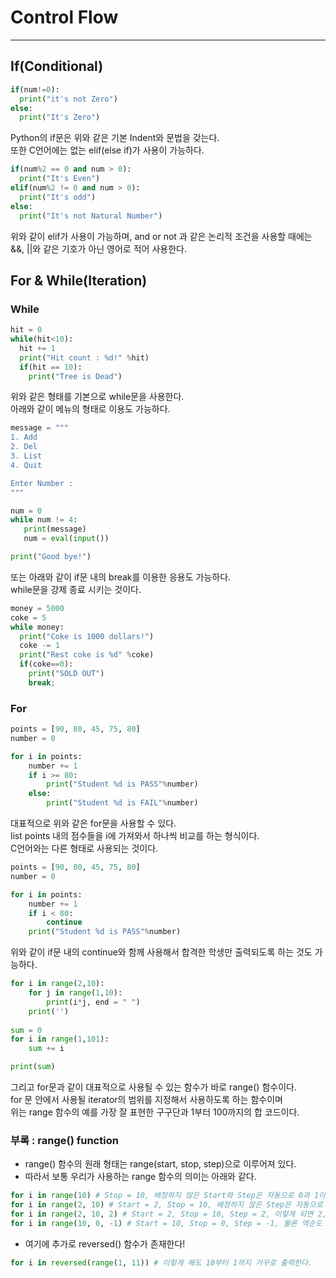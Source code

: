 # Control Flow
---

## If(Conditional)
```python
if(num!=0):
  print("it's not Zero")
else:
  print("It's Zero")
```

Python의 if문은 위와 같은 기본 Indent와 문법을 갖는다.  
또한 C언어에는 없는 elif(else if)가 사용이 가능하다.  

```python
if(num%2 == 0 and num > 0):
  print("It's Even")
elif(num%2 != 0 and num > 0):
  print("It's odd")
else:
  print("It's not Natural Number")
```

위와 같이 elif가 사용이 가능하며, and or not 과 같은 논리적 조건을 사용할 때에는  
&&, ||와 같은 기호가 아닌 영어로 적어 사용한다.  

## For & While(Iteration)

### While
```python
hit = 0
while(hit<10):
  hit += 1
  print("Hit count : %d!" %hit)
  if(hit == 10):
    print("Tree is Dead")
 ```
 
 위와 같은 형태를 기본으로 while문을 사용한다.  
 아래와 같이 메뉴의 형태로 이용도 가능하다.  
 
 ```python
message = """
1. Add
2. Del
3. List
4. Quit

Enter Number : 
"""

num = 0
while num != 4:
    print(message)
    num = eval(input())

print("Good bye!")
```

또는 아래와 같이 if문 내의 break를 이용한 응용도 가능하다.  
while문을 강제 종료 시키는 것이다.

```python
money = 5000
coke = 5 
while money:
  print("Coke is 1000 dollars!")
  coke -= 1
  print("Rest coke is %d" %coke)
  if(coke==0):
    print("SOLD OUT")
    break;
```

### For
```python
points = [90, 80, 45, 75, 80]
number = 0

for i in points:
    number += 1
    if i >= 80:
        print("Student %d is PASS"%number)
    else:
        print("Student %d is FAIL"%number)
```

대표적으로 위와 같은 for문을 사용할 수 있다.  
list points 내의 점수들을 i에 가져와서 하나씩 비교를 하는 형식이다.  
C언어와는 다른 형태로 사용되는 것이다.  

```python
points = [90, 80, 45, 75, 80]
number = 0

for i in points:
    number += 1
    if i < 80:
        continue
    print("Student %d is PASS"%number)
```
위와 같이 if문 내의 continue와 함께 사용해서 합격한 학생만 출력되도록 하는 것도 가능하다.  

```python
for i in range(2,10):
    for j in range(1,10):
        print(i*j, end = " ")
    print('')
    
sum = 0
for i in range(1,101):
    sum += i

print(sum)
```
그리고 for문과 같이 대표적으로 사용될 수 있는 함수가 바로 range() 함수이다.  
for 문 안에서 사용될 iterator의 범위를 지정해서 사용하도록 하는 함수이며  
위는 range 함수의 예를 가장 잘 표현한 구구단과 1부터 100까지의 합 코드이다.  

### 부록 : range() function
- range() 함수의 원래 형태는 range(start, stop, step)으로 이루어져 있다.
- 따라서 보통 우리가 사용하는 range 함수의 의미는 아래와 같다.
```python
for i in range(10) # Stop = 10, 배정하지 않은 Start와 Step은 자동으로 0과 1이 된다. 즉, 0~9까지 순회.
for i in range(2, 10) # Start = 2, Stop = 10, 배정하지 않은 Step은 자동으로 1이 된다. 즉, 2~9까지 순회.
for i in range(2, 10, 2) # Start = 2, Stop = 10, Step = 2, 이렇게 되면 2, 4, 6, 8 이 된다.
for i in range(10, 0, -1) # Start = 10, Stop = 0, Step = -1, 물론 역순도 가능하다. 10에서 1 까지 1씩 빼며 내려온다.
```
- 여기에 추가로 reversed() 함수가 존재한다!
```python
for i in reversed(range(1, 11)) # 이렇게 해도 10부터 1까지 거꾸로 출력한다.
```
